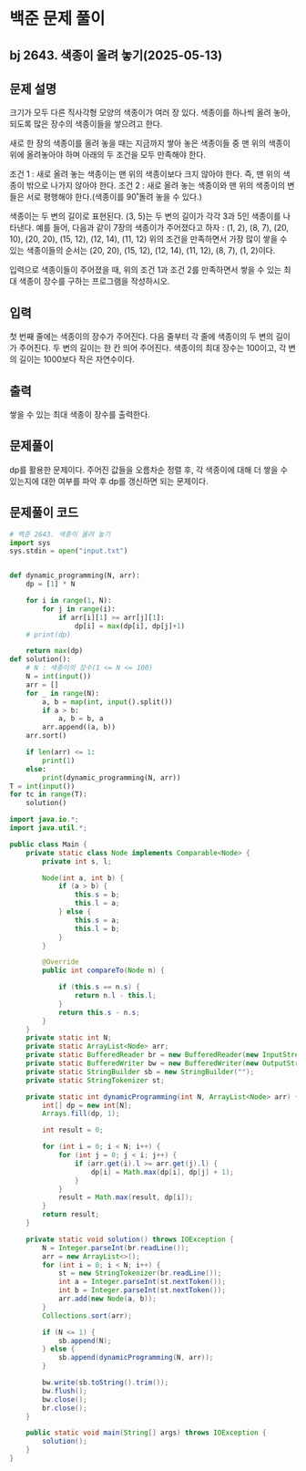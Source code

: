 # 백준 문제 풀이

## bj 2643. 색종이 올려 놓기(2025-05-13)

## 문제 설명

크기가 모두 다른 직사각형 모양의 색종이가 여러 장 있다. 색종이를 하나씩 올려 놓아, 되도록 많은 장수의 색종이들을 쌓으려고 한다.

새로 한 장의 색종이를 올려 놓을 때는 지금까지 쌓아 놓은 색종이들 중 맨 위의 색종이 위에 올려놓아야 하며 아래의 두 조건을 모두 만족해야 한다.

조건 1 : 새로 올려 놓는 색종이는 맨 위의 색종이보다 크지 않아야 한다. 즉, 맨 위의 색종이 밖으로 나가지 않아야 한다.
조건 2 : 새로 올려 놓는 색종이와 맨 위의 색종이의 변들은 서로 평행해야 한다.(색종이를 90˚돌려 놓을 수 있다.)

색종이는 두 변의 길이로 표현된다. (3, 5)는 두 변의 길이가 각각 3과 5인 색종이를 나타낸다. 예를 들어, 다음과 같이 7장의 색종이가 주어졌다고 하자 : (1, 2), (8, 7), (20, 10), (20, 20), (15, 12), (12, 14), (11, 12) 위의 조건을 만족하면서 가장 많이 쌓을 수 있는 색종이들의 순서는 (20, 20), (15, 12), (12, 14), (11, 12), (8, 7), (1, 2)이다.

입력으로 색종이들이 주어졌을 때, 위의 조건 1과 조건 2를 만족하면서 쌓을 수 있는 최대 색종이 장수를 구하는 프로그램을 작성하시오.

## 입력

첫 번째 줄에는 색종이의 장수가 주어진다. 다음 줄부터 각 줄에 색종이의 두 변의 길이가 주어진다. 두 변의 길이는 한 칸 띄어 주어진다. 색종이의 최대 장수는 100이고, 각 변의 길이는 1000보다 작은 자연수이다.

## 출력

쌓을 수 있는 최대 색종이 장수를 출력한다.

## 문제풀이

dp를 활용한 문제이다. 주어진 값들을 오름차순 정렬 후, 각 색종이에 대해 더 쌓을 수 있는지에 대한 여부를 파악 후 dp를 갱신하면 되는 문제이다.

## 문제풀이 코드

```python
# 백준 2643. 색종이 올려 놓기
import sys
sys.stdin = open("input.txt")


def dynamic_programming(N, arr):
    dp = [1] * N

    for i in range(1, N):
        for j in range(i):
            if arr[i][1] >= arr[j][1]:
                dp[i] = max(dp[i], dp[j]+1)
    # print(dp)

    return max(dp)
def solution():
    # N : 색종이의 장수(1 <= N <= 100)
    N = int(input())
    arr = []
    for _ in range(N):
        a, b = map(int, input().split())
        if a > b:
            a, b = b, a
        arr.append((a, b))
    arr.sort()

    if len(arr) <= 1:
        print(1)
    else:
        print(dynamic_programming(N, arr))
T = int(input())
for tc in range(T):
    solution()
```

```java
import java.io.*;
import java.util.*;

public class Main {
    private static class Node implements Comparable<Node> {
        private int s, l;

        Node(int a, int b) {
            if (a > b) {
                this.s = b;
                this.l = a;
            } else {
                this.s = a;
                this.l = b;
            }
        }

        @Override
        public int compareTo(Node n) {

            if (this.s == n.s) {
                return n.l - this.l;
            }
            return this.s - n.s;
        }
    }
    private static int N;
    private static ArrayList<Node> arr;
    private static BufferedReader br = new BufferedReader(new InputStreamReader(System.in));
    private static BufferedWriter bw = new BufferedWriter(new OutputStreamWriter(System.out));
    private static StringBuilder sb = new StringBuilder("");
    private static StringTokenizer st;

    private static int dynamicProgramming(int N, ArrayList<Node> arr) {
        int[] dp = new int[N];
        Arrays.fill(dp, 1);

        int result = 0;

        for (int i = 0; i < N; i++) {
            for (int j = 0; j < i; j++) {
                if (arr.get(i).l >= arr.get(j).l) {
                    dp[i] = Math.max(dp[i], dp[j] + 1);
                }
            }
            result = Math.max(result, dp[i]);
        }
        return result;
    }

    private static void solution() throws IOException {
        N = Integer.parseInt(br.readLine());
        arr = new ArrayList<>();
        for (int i = 0; i < N; i++) {
            st = new StringTokenizer(br.readLine());
            int a = Integer.parseInt(st.nextToken());
            int b = Integer.parseInt(st.nextToken());
            arr.add(new Node(a, b));
        }
        Collections.sort(arr);

        if (N <= 1) {
            sb.append(N);
        } else {
            sb.append(dynamicProgramming(N, arr));
        }

        bw.write(sb.toString().trim());
        bw.flush();
        bw.close();
        br.close();
    }

    public static void main(String[] args) throws IOException {
        solution();
    }
}
```
